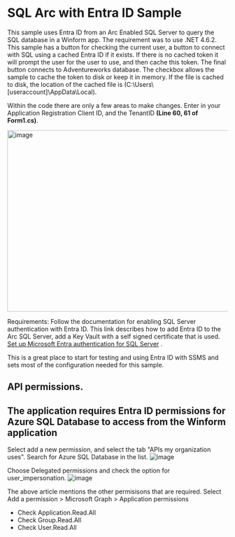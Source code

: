 # SQL Arc with Entra ID Sample
This sample uses Entra ID from an Arc Enabled SQL Server to query the SQL database in a Winform app. The requirement was to use .NET 4.6.2. 
This sample has a button for checking the current user, a button to connect with SQL using a cached Entra ID if it exists. If there is no cached token it will prompt the user for the user to use, and then cache this token. The final button connects to Adventureworks database. The checkbox allows the sample to cache the token to disk or keep it in memory. If the file is cached to disk, the location of the cached file is (C:\Users\\[useraccount]\AppData\Local).

Within the code there are only a few areas to make changes. Enter in your Application Registration Client ID, and the TenantID **(Line 60, 61 of Form1.cs)**. 

<img width="637" height="414" alt="image" src="https://github.com/user-attachments/assets/4415d794-d808-4a36-a54b-9689e80c5352" />



Requirements: Follow the documentation for enabling SQL Server authentication with Entra ID. This link describes how to add Entra ID to the Arc SQL Server, add a Key Vault with a self signed certificate that is used.  [Set up Microsoft Entra authentication for SQL Server](https://learn.microsoft.com/en-us/sql/relational-databases/security/authentication-access/azure-ad-authentication-sql-server-setup-tutorial?view=sql-server-ver17)
. 

This is a great place to start for testing and using Entra ID with SSMS and sets most of the configuration needed for this sample.

## API permissions.

## The application requires Entra ID permissions for Azure SQL Database to access from the Winform application
Select add a new permission, and select the tab "APIs my organization uses". Search for Azure SQL Database in the list.
![image](https://github.com/user-attachments/assets/4614b376-7000-4964-9305-960f8abf9102)

Choose Delegated permissions and check the option for user_impersonation.
![image](https://github.com/user-attachments/assets/8247abf5-4516-48a0-9f22-f7ba9507f7a2)

The above article mentions the other permisisons that are required.
Select Add a permission > Microsoft Graph > Application permissions
 - Check Application.Read.All
 - Check Group.Read.All
 - Check User.Read.All

